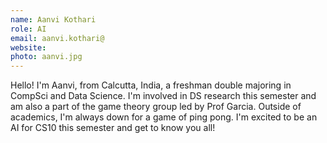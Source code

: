 ```yaml
---
name: Aanvi Kothari
role: AI
email: aanvi.kothari@
website: 
photo: aanvi.jpg
---
```

Hello! I'm Aanvi, from Calcutta, India, a freshman double majoring in CompSci and Data Science. I'm involved in DS research this semester and am also a part of the game theory group led by Prof Garcia. Outside of academics, I'm always down for a game of ping pong. I'm excited to be an AI for CS10 this semester and get to know you all! 